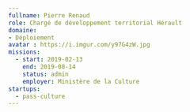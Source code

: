 ```yaml
---
fullname: Pierre Renaud
role: Chargé de développement territorial Hérault
domaine:
- Déploiement
avatar : https://i.imgur.com/y97G4zW.jpg
missions:
  - start: 2019-02-13
    end: 2019-08-14
    status: admin
    employer: Ministère de la Culture
startups:
  - pass-culture
---
```

